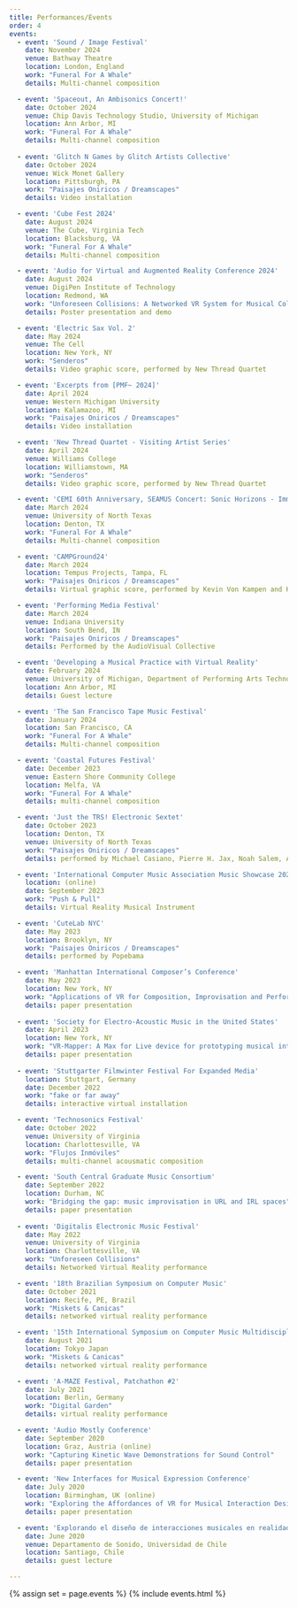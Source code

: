 ```yaml
---
title: Performances/Events
order: 4
events:
  - event: 'Sound / Image Festival'
    date: November 2024
    venue: Bathway Theatre
    location: London, England
    work: "Funeral For A Whale"
    details: Multi-channel composition

  - event: 'Spaceout, An Ambisonics Concert!'
    date: October 2024
    venue: Chip Davis Technology Studio, University of Michigan
    location: Ann Arbor, MI
    work: "Funeral For A Whale"
    details: Multi-channel composition
    
  - event: 'Glitch N Games by Glitch Artists Collective'
    date: October 2024
    venue: Wick Monet Gallery
    location: Pittsburgh, PA
    work: "Paisajes Oniricos / Dreamscapes"
    details: Video installation

  - event: 'Cube Fest 2024'
    date: August 2024
    venue: The Cube, Virginia Tech
    location: Blacksburg, VA
    work: "Funeral For A Whale"
    details: Multi-channel composition

  - event: 'Audio for Virtual and Augmented Reality Conference 2024'
    date: August 2024
    venue: DigiPen Institute of Technology
    location: Redmond, WA
    work: "Unforeseen Collisions: A Networked VR System for Musical Collaboration"
    details: Poster presentation and demo

  - event: 'Electric Sax Vol. 2'
    date: May 2024
    venue: The Cell
    location: New York, NY
    work: "Senderos"
    details: Video graphic score, performed by New Thread Quartet

  - event: 'Excerpts from [PMF~ 2024]'
    date: April 2024
    venue: Western Michigan University
    location: Kalamazoo, MI
    work: "Paisajes Oniricos / Dreamscapes"
    details: Video installation

  - event: 'New Thread Quartet - Visiting Artist Series'
    date: April 2024
    venue: Williams College
    location: Williamstown, MA
    work: "Senderos"
    details: Video graphic score, performed by New Thread Quartet

  - event: 'CEMI 60th Anniversary, SEAMUS Concert: Sonic Horizons - Immersive Realities Explored'
    date: March 2024
    venue: University of North Texas
    location: Denton, TX
    work: "Funeral For A Whale"
    details: Multi-channel composition

  - event: 'CAMPGround24'
    date: March 2024
    location: Tempus Projects, Tampa, FL
    work: "Paisajes Oniricos / Dreamscapes"
    details: Virtual graphic score, performed by Kevin Von Kampen and Katherine Weintraub

  - event: 'Performing Media Festival'
    date: March 2024
    venue: Indiana University
    location: South Bend, IN
    work: "Paisajes Oniricos / Dreamscapes"
    details: Performed by the AudioVisual Collective

  - event: 'Developing a Musical Practice with Virtual Reality'
    date: February 2024
    venue: University of Michigan, Department of Performing Arts Technology
    location: Ann Arbor, MI
    details: Guest lecture

  - event: 'The San Francisco Tape Music Festival'
    date: January 2024
    location: San Francisco, CA
    work: "Funeral For A Whale"
    details: Multi-channel composition

  - event: 'Coastal Futures Festival'
    date: December 2023
    venue: Eastern Shore Community College
    location: Melfa, VA
    work: "Funeral For A Whale"
    details: multi-channel composition

  - event: 'Just the TRS! Electronic Sextet'
    date: October 2023
    location: Denton, TX
    venue: University of North Texas
    work: "Paisajes Oniricos / Dreamscapes"
    details: performed by Michael Casiano, Pierre H. Jax, Noah Salem, Andrew Rubio, Nolen Liu, and Joshua "JD" Fuller

  - event: 'International Computer Music Association Music Showcase 2023 Latin America'
    location: (online)
    date: September 2023
    work: "Push & Pull"
    details: Virtual Reality Musical Instrument

  - event: 'CuteLab NYC'
    date: May 2023
    location: Brooklyn, NY
    work: "Paisajes Oniricos / Dreamscapes"
    details: performed by Popebama

  - event: 'Manhattan International Composer’s Conference'
    date: May 2023
    location: New York, NY
    work: "Applications of VR for Composition, Improvisation and Performance"
    details: paper presentation
  
  - event: 'Society for Electro-Acoustic Music in the United States'
    date: April 2023
    location: New York, NY
    work: "VR-Mapper: A Max for Live device for prototyping musical interactions in virtual reality"
    details: paper presentation
    
  - event: 'Stuttgarter Filmwinter Festival For Expanded Media'
    location: Stuttgart, Germany
    date: December 2022
    work: "fake or far away"
    details: interactive virtual installation

  - event: 'Technosonics Festival'
    date: October 2022
    venue: University of Virginia
    location: Charlottesville, VA
    work: "Flujos Inmóviles"
    details: multi-channel acousmatic composition

  - event: 'South Central Graduate Music Consortium'
    date: September 2022
    location: Durham, NC
    work: "Bridging the gap: music improvisation in URL and IRL spaces"
    details: paper presentation
  
  - event: 'Digitalis Electronic Music Festival'
    date: May 2022
    venue: University of Virginia
    location: Charlottesville, VA
    work: "Unforeseen Collisions"
    details: Networked Virtual Reality performance

  - event: '18th Brazilian Symposium on Computer Music'
    date: October 2021
    location: Recife, PE, Brazil
    work: "Miskets & Canicas"
    details: networked virtual reality performance

  - event: '15th International Symposium on Computer Music Multidisciplinary Research'
    date: August 2021
    location: Tokyo Japan
    work: "Miskets & Canicas"
    details: networked virtual reality performance

  - event: 'A-MAZE Festival, Patchathon #2'
    date: July 2021
    location: Berlin, Germany
    work: "Digital Garden"
    details: virtual reality performance

  - event: 'Audio Mostly Conference'
    date: September 2020
    location: Graz, Austria (online)
    work: "Capturing Kinetic Wave Demonstrations for Sound Control"
    details: paper presentation

  - event: 'New Interfaces for Musical Expression Conference'
    date: July 2020
    location: Birmingham, UK (online)
    work: "Exploring the Affordances of VR for Musical Interaction Design with VIMEs"
    details: paper presentation

  - event: 'Explorando el diseño de interacciones musicales en realidad virtual'
    date: June 2020
    venue: Departamento de Sonido, Universidad de Chile
    location: Santiago, Chile
    details: guest lecture

---
```



{% assign set = page.events %}
{% include events.html %}
